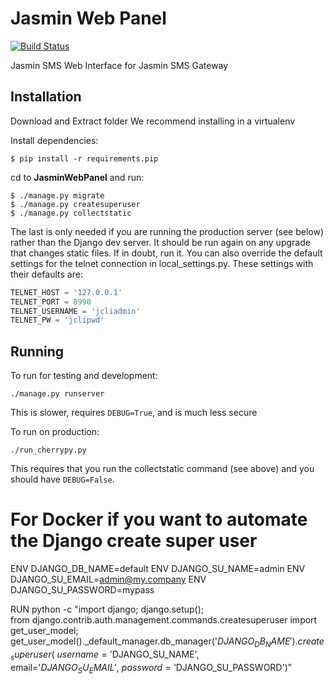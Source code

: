 # Jasmin Web Panel

[![Build Status](https://travis-ci.org/101t/jasmin-web-panel.svg?branch=master)](https://travis-ci.org/101t/jasmin-web-panel)

Jasmin SMS Web Interface for Jasmin SMS Gateway

## Installation
Download and Extract folder
We recommend installing in a virtualenv

Install dependencies:

```shell
$ pip install -r requirements.pip
```
cd to **JasminWebPanel** and run:
```shell
$ ./manage.py migrate 
$ ./manage.py createsuperuser 
$ ./manage.py collectstatic
```
The last is only needed if you are running the production server (see below) rather than the Django dev server. It should be run again on any upgrade that changes static files. If in doubt, run it.
You can also override the default settings for the telnet connection in local_settings.py. These settings with their defaults are:
```python
TELNET_HOST = '127.0.0.1'
TELNET_PORT = 8990
TELNET_USERNAME = 'jcliadmin'
TELNET_PW = 'jclipwd'
```
## Running

To run for testing and development: 
```shell
./manage.py runserver
```
This is slower, requires `DEBUG=True`, and is much less secure

To run on production:
```shell
./run_cherrypy.py
```
This requires that you run the collectstatic command (see above) and you should have `DEBUG=False`.


# For Docker if you want to automate the Django create super user

ENV DJANGO_DB_NAME=default
ENV DJANGO_SU_NAME=admin
ENV DJANGO_SU_EMAIL=admin@my.company
ENV DJANGO_SU_PASSWORD=mypass

RUN python -c "import django; django.setup(); \
   from django.contrib.auth.management.commands.createsuperuser import get_user_model; \
   get_user_model()._default_manager.db_manager('$DJANGO_DB_NAME').create_superuser( \
   username='$DJANGO_SU_NAME', \
   email='$DJANGO_SU_EMAIL', \
   password='$DJANGO_SU_PASSWORD')"
